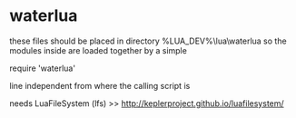 waterlua
========
these files should be placed in directory %LUA_DEV%\lua\waterlua
so the modules inside are loaded together by a simple

require 'waterlua'

line independent from where the calling script is

needs LuaFileSystem (lfs) >> http://keplerproject.github.io/luafilesystem/
